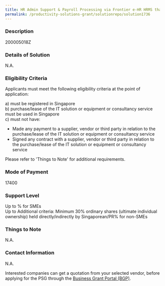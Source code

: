 ```yaml
---
title: HR Admin Support & Payroll Processing via Frontier e-HR HRMS that includes 1. HRSS via Frontier e-HR Personnel Management Leave Module Mobile Attendance Module Payroll Module Benefit and Claim Module 2. HR Admin Support & Payroll Processing Process Leave encashment & No Pay Leave via Payroll Process Claim Reimbursement Prepare Payroll reports for approval Prepare GIRO bank file for approval Prepare CPF file and submit to CPF Website One Payroll process run per month
permalink: /productivity-solutions-grant/solutionrepo/solution1736
---
```


### Description

200005018Z

### Details of Solution

N.A.

### Eligibility Criteria

Applicants must meet the following eligibility criteria at the point of application:

a) must be registered in Singapore <br>
b) purchase/lease of the IT solution or equipment or consultancy service must be used in Singapore <br>
c) must not have:
- Made any payment to a supplier, vendor or third party in relation to the purchase/lease of the IT solution or equipment or consultancy service
- Signed any contract with a supplier, vendor or third party in relation to the purchase/lease of the IT solution or equipment or consultancy service

Please refer to 'Things to Note' for additional requirements.

### Mode of Payment
17400

### Support Level
Up to % for SMEs <br>
Up to Additional criteria: 
Minimum 30% ordinary shares (ultimate individual ownership) held directly/indirectly by Singaporean/PR% for non-SMEs

### Things to Note
N.A.

### Contact Information
N.A.

Interested companies can get a quotation from your selected vendor, before applying for the PSG through the <a target='_blank' rel='noopener' href='https://www.businessgrants.gov.sg/'>Business Grant Portal (BGP)</a>.
